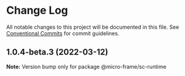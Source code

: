 # Change Log

All notable changes to this project will be documented in this file.
See [Conventional Commits](https://conventionalcommits.org) for commit guidelines.

## 1.0.4-beta.3 (2022-03-12)

**Note:** Version bump only for package @micro-frame/sc-runtime
